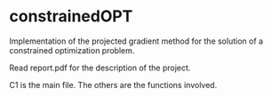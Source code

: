 # constrainedOPT
Implementation of the projected gradient method for the solution of a constrained optimization problem.

Read report.pdf for the description of the project.

C1 is the main file. The others are the functions involved.
